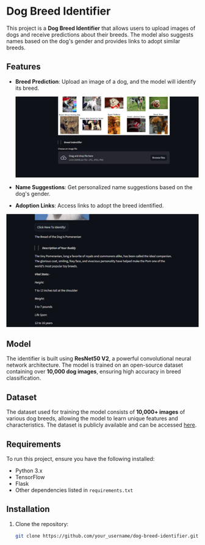 # Dog Breed Identifier

This project is a **Dog Breed Identifier** that allows users to upload images of dogs and receive predictions about their breeds. The model also suggests names based on the dog's gender and provides links to adopt similar breeds.

## Features

- **Breed Prediction**: Upload an image of a dog, and the model will identify its breed.

   ![Dog Breed Identifier](img.png)

  
- **Name Suggestions**: Get personalized name suggestions based on the dog's gender.
- **Adoption Links**: Access links to adopt the breed identified.


 ![Dog Breed Identifier](img2.png)



## Model

The identifier is built using **ResNet50 V2**, a powerful convolutional neural network architecture. The model is trained on an open-source dataset containing over **10,000 dog images**, ensuring high accuracy in breed classification.

## Dataset

The dataset used for training the model consists of **10,000+ images** of various dog breeds, allowing the model to learn unique features and characteristics. The dataset is publicly available and can be accessed [here](https://www.kaggle.com/datasets/dilakshanchandrasena/dog-breed-classification).

## Requirements

To run this project, ensure you have the following installed:

- Python 3.x
- TensorFlow
- Flask
- Other dependencies listed in `requirements.txt`

## Installation

1. Clone the repository:

   ```bash
   git clone https://github.com/your_username/dog-breed-identifier.git

